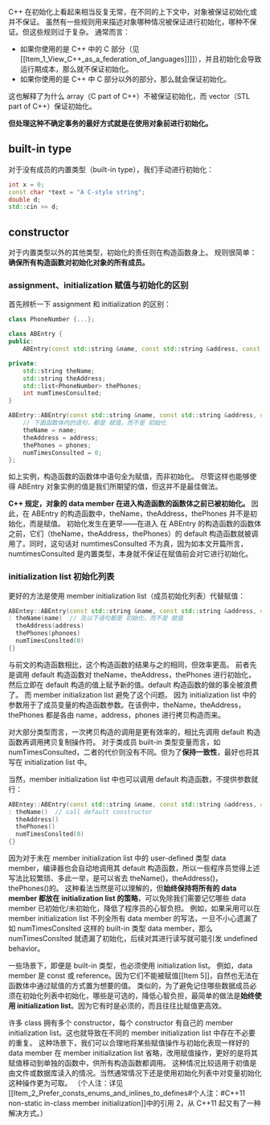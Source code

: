 C++ 在初始化上看起来相当反复无常，在不同的上下文中，对象被保证初始化或并不保证。
虽然有一些规则用来描述对象哪种情况被保证进行初始化，哪种不保证。但这些规则过于复杂。
通常而言：
- 如果你使用的是 C++ 中的 C 部分（见[[Item_1_View_C++_as_a_federation_of_languages]]]]），并且初始化会导致运行期成本，那么就不保证初始化。
- 如果你使用的是 C++ 中 C 部分以外的部分，那么就会保证初始化。

这也解释了为什么 array（C part of C++）不被保证初始化，而 vector（STL part of C++）保证初始化。

**但处理这种不确定事务的最好方式就是在使用对象前进行初始化。**
## built-in type
对于没有成员的内置类型（built-in type），我们手动进行初始化：
~~~cpp
int x = 0;
const char *text = "A C-style string";
double d;
std::cin >> d;
~~~
## constructor
对于内置类型以外的其他类型，初始化的责任则在构造函数身上。
规则很简单：**确保所有构造函数对初始化对象的所有成员。**
### assignment、initialization 赋值与初始化的区别
首先辨析一下 assignment 和 initialization 的区别：
~~~cpp
class PhoneNumber {...};

class ABEntry {
public:
    ABEntry(const std::string &name, const std::string &address, const std::list<PhoneNumber> &phones);

private:
    std::string theName;
    std::string theAddress;
    std::list<PhoneNumber> thePhones;
    int numTimesConsulted;
}

ABEntry::ABEntry(const std::string &name, const std::string &address, const std::list<PhoneNumber> &phones) {
    // 下面函数体内的语句，都是 赋值，而不是 初始化
    theName = name;
    theAddress = address;
    thePhones = phones;
    numTimesConsulted = 0;
};
~~~
如上实例，构造函数的函数体中语句全为赋值，而非初始化。
尽管这样也能够使得 ABEntry 对象实例的值是我们所期望的值，但这并不是最佳做法。

**C++ 规定，对象的 data member 在进入构造函数的函数体之前已被初始化。**
因此，在 ABEntry 的构造函数中，theName，theAddress，thePhones 并不是初始化，而是赋值。
初始化发生在更早——在进入 在 ABEntry 的构造函数的函数体之前，它们（theName，theAddress，thePhones）的 default 构造函数就被调用了。同时，这句话对 numtimesConsulted 不为真，因为如本文开篇所言， numtimesConsulted 是内置类型，本身就不保证在赋值前会对它进行初始化。

### initialization list 初始化列表
更好的方法是使用 member initialization list（成员初始化列表）代替赋值：
~~~cpp
ABEntey::ABEntry(const std::string &name, const std::string &address, const std::list<PhoneNumber> &phones) 
: theName(name)  // 及以下语句都是 初始化，而不是 赋值
  theAddress(address)
  thePhones(phonoes)
  numTimesConslted(0)
{}
~~~
与前文的构造函数相比，这个构造函数的结果与之的相同，但效率更高。
前者先是调用 default 构造函数对 theName，theAddress，thePhones 进行初始化，然后立即在 default 构造的值上赋予新的值。default 构造函数的做的事全被浪费了。
而 member initialization list 避免了这个问题。
因为 initialization list 中的参数用于了成员变量的构造函数参数。在该例中，theName，theAddress，thePhones 都是各由 name，address，phones 进行拷贝构造而来。

对大部分类型而言，一次拷贝构造的调用是更有效率的，相比先调用 default 构造函数再调用拷贝复制操作符。
对于类成员 built-in 类型变量而言，如 numTimesConsulted，二者的代价则没有不同。但为了**保持一致性**，最好也将其写在 initialization list 中。

当然，member initialization list 中也可以调用 default 构造函数，不提供参数就行：
~~~cpp
ABEntey::ABEntry(const std::string &name, const std::string &address, const std::list<PhoneNumber> &phones) 
: theName()  // call default constructor
  theAddress()
  thePhones()
  numTimesConslted(0)
{}
~~~

因为对于未在 member initialization list 中的  user-defined 类型 data member，编译器也会自动地调用其 default 构造函数，所以一些程序员觉得上述写法比较繁琐、多此一举，是可以省去 theName()，theAddress()，thePhones()的。
这种看法当然是可以理解的，但**始终保持将所有的 data member 都放在 initialization list 的策略**，可以免除我们需要记忆哪些 data member 已初始化/未初始化，降低了程序员的心智负担。
例如，如果采用可以在 member initialization list 不列全所有 data member 的写法，一旦不小心遗漏了如 numTimesConslted 这样的 built-in 类型 data member，那么 numTimesConslted 就遗漏了初始化，后续对其进行读写就可能引发 undefined behavior。

一些场景下，即便是 built-in 类型，也必须使用 initialization list。
例如，data member 是 const 或 reference。因为它们不能被赋值[[Item 5]]，自然也无法在函数体中通过赋值的方式置为想要的值。
类似的，为了避免记住哪些数据成员必须在初始化列表中初始化，哪些是可选的，降低心智负担，最简单的做法是**始终使用 initialization list**。因为它有时是必须的，而且往往比赋值更高效。

许多 class 拥有多个 constructor，每个 constructor 有自己的 member initialization list。这也就导致在不同的 member initialization list 中存在不必要的重复。
这种场景下，我们可以合理地将某些赋值操作与初始化表现一样好的 data member 在 member initialization list 省略，改用赋值操作，更好的是将其赋值移动到单独的函数中，供所有构造函数都调用。
这种情况比较适用于初值是由文件或数据库读入的情况。当然通常情况下还是使用初始化列表中对变量初始化这种操作更为可取。
（个人注：详见[[Item_2_Prefer_consts_enums_and_inlines_to_defines#个人注：#C++11 non-static in-class member initialization]]中的引用 2，从 C++11 起又有了一种解决方式。）